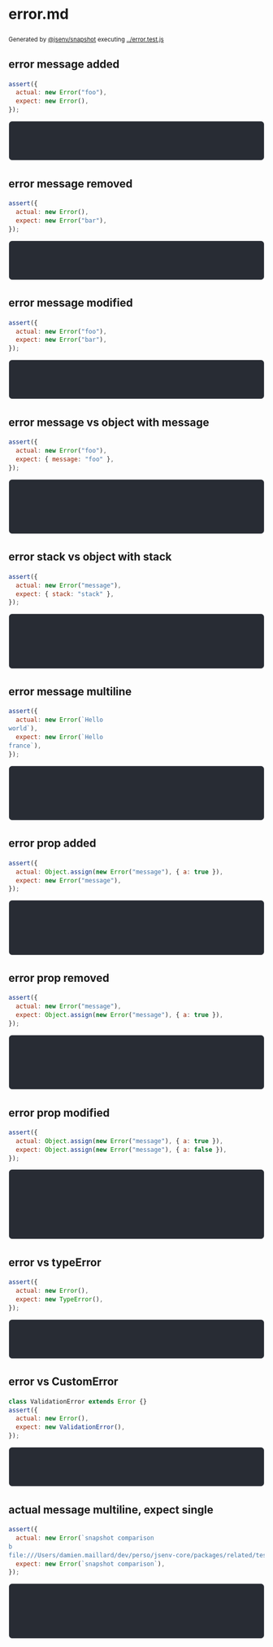 # error.md

<sub>
  Generated by <a href="https://github.com/jsenv/core/tree/main/packages/independent/snapshot">@jsenv/snapshot</a> executing <a href="../error.test.js">../error.test.js</a>
</sub>

## error message added

```js
assert({
  actual: new Error("foo"),
  expect: new Error(),
});
```

![img](error/error_message_added_throw.svg)

## error message removed

```js
assert({
  actual: new Error(),
  expect: new Error("bar"),
});
```

![img](error/error_message_removed_throw.svg)

## error message modified

```js
assert({
  actual: new Error("foo"),
  expect: new Error("bar"),
});
```

![img](error/error_message_modified_throw.svg)

## error message vs object with message

```js
assert({
  actual: new Error("foo"),
  expect: { message: "foo" },
});
```

![img](error/error_message_vs_object_with_message_throw.svg)

## error stack vs object with stack

```js
assert({
  actual: new Error("message"),
  expect: { stack: "stack" },
});
```

![img](error/error_stack_vs_object_with_stack_throw.svg)

## error message multiline

```js
assert({
  actual: new Error(`Hello
world`),
  expect: new Error(`Hello
france`),
});
```

![img](error/error_message_multiline_throw.svg)

## error prop added

```js
assert({
  actual: Object.assign(new Error("message"), { a: true }),
  expect: new Error("message"),
});
```

![img](error/error_prop_added_throw.svg)

## error prop removed

```js
assert({
  actual: new Error("message"),
  expect: Object.assign(new Error("message"), { a: true }),
});
```

![img](error/error_prop_removed_throw.svg)

## error prop modified

```js
assert({
  actual: Object.assign(new Error("message"), { a: true }),
  expect: Object.assign(new Error("message"), { a: false }),
});
```

![img](error/error_prop_modified_throw.svg)

## error vs typeError

```js
assert({
  actual: new Error(),
  expect: new TypeError(),
});
```

![img](error/error_vs_typeerror_throw.svg)

## error vs CustomError

```js
class ValidationError extends Error {}
assert({
  actual: new Error(),
  expect: new ValidationError(),
});
```

![img](error/error_vs_customerror_throw.svg)

## actual message multiline, expect single

```js
assert({
  actual: new Error(`snapshot comparison
b
file:///Users/damien.maillard/dev/perso/jsenv-core/packages/related/test/tests/test_plan_execution/snapshot_comparison/node_client/my_snapshots/file.txt`),
  expect: new Error(`snapshot comparison`),
});
```

![img](error/actual_message_multiline__expect_single_throw.svg)
